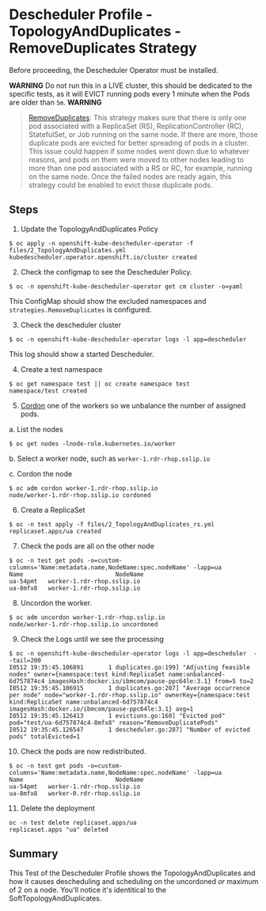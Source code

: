 # Descheduler Profile - TopologyAndDuplicates - RemoveDuplicates Strategy

Before proceeding, the Descheduler Operator must be installed.

**WARNING**
Do not run this in a LIVE cluster, this should be dedicated to the specific tests, as it will EVICT running pods every 1 minute when the Pods are older than `5m`.
**WARNING**

> [RemoveDuplicates](https://github.com/kubernetes-sigs/descheduler/tree/0b2c10d6cee917bc553f743c44c51e730f9b1205#removeduplicates): This strategy makes sure that there is only one pod associated with a ReplicaSet (RS), ReplicationController (RC), StatefulSet, or Job running on the same node. If there are more, those duplicate pods are evicted for better spreading of pods in a cluster. This issue could happen if some nodes went down due to whatever reasons, and pods on them were moved to other nodes leading to more than one pod associated with a RS or RC, for example, running on the same node. Once the failed nodes are ready again, this strategy could be enabled to evict those duplicate pods.

## Steps

1. Update the TopologyAndDuplicates Policy

```
$ oc apply -n openshift-kube-descheduler-operator -f files/2_TopologyAndDuplicates.yml
kubedescheduler.operator.openshift.io/cluster created
```

2. Check the configmap to see the Descheduler Policy. 

```
$ oc -n openshift-kube-descheduler-operator get cm cluster -o=yaml
```

This ConfigMap should show the excluded namespaces and `strategies.RemoveDuplicates` is configured.

3. Check the descheduler cluster 

```
$ oc -n openshift-kube-descheduler-operator logs -l app=descheduler 
```

This log should show a started Descheduler.

4. Create a test namespace

```
$ oc get namespace test || oc create namespace test
namespace/test created
```

5. [Cordon](https://docs.openshift.com/container-platform/4.10/nodes/nodes/nodes-nodes-working.html) one of the workers so we unbalance the number of assigned pods. 

a. List the nodes

```
$ oc get nodes -lnode-role.kubernetes.io/worker
```

b. Select a worker node, such as `worker-1.rdr-rhop.sslip.io` 

c. Cordon the node

```
$ oc adm cordon worker-1.rdr-rhop.sslip.io
node/worker-1.rdr-rhop.sslip.io cordoned
```

6. Create a ReplicaSet

```
$ oc -n test apply -f files/2_TopologyAndDuplicates_rs.yml
replicaset.apps/ua created
```

7. Check the pods are all on the other node 

```
$ oc -n test get pods -o=custom-columns='Name:metadata.name,NodeName:spec.nodeName' -lapp=ua
Name                          NodeName
ua-54pmt   worker-1.rdr-rhop.sslip.io
ua-8mfx8   worker-1.rdr-rhop.sslip.io
```

8. Uncordon the worker.

```
$ oc adm uncordon worker-1.rdr-rhop.sslip.io              
node/worker-1.rdr-rhop.sslip.io uncordoned
```

9. Check the Logs until we see the processing

```
$ oc -n openshift-kube-descheduler-operator logs -l app=descheduler  --tail=200                                 
I0512 19:35:45.106891       1 duplicates.go:199] "Adjusting feasible nodes" owner={namespace:test kind:ReplicaSet name:unbalanced-6d757874c4 imagesHash:docker.io/ibmcom/pause-ppc64le:3.1} from=5 to=2
I0512 19:35:45.106915       1 duplicates.go:207] "Average occurrence per node" node="worker-1.rdr-rhop.sslip.io" ownerKey={namespace:test kind:ReplicaSet name:unbalanced-6d757874c4 imagesHash:docker.io/ibmcom/pause-ppc64le:3.1} avg=1
I0512 19:35:45.126413       1 evictions.go:160] "Evicted pod" pod="test/ua-6d757874c4-8mfx8" reason="RemoveDuplicatePods"
I0512 19:35:45.126547       1 descheduler.go:287] "Number of evicted pods" totalEvicted=1
```

10. Check the pods are now redistributed. 

```
$ oc -n test get pods -o=custom-columns='Name:metadata.name,NodeName:spec.nodeName' -lapp=ua
Name                          NodeName
ua-54pmt   worker-1.rdr-rhop.sslip.io
ua-8mfx8   worker-0.rdr-rhop.sslip.io
```

11. Delete the deployment

```
oc -n test delete replicaset.apps/ua
replicaset.apps "ua" deleted
```

## Summary

This Test of the Descheduler Profile shows the TopologyAndDuplicates and how it causes descheduling and scheduling on the uncordoned *or* maximum of 2 on a node. You'll notice it's identitical to the SoftTopologyAndDuplicates.